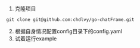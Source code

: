 1. 克隆项目
```
git clone git@github.com:chdlvy/go-chatFrame.git
```

2. 根据自身情况配置config目录下的config.yaml
3. 试着运行example